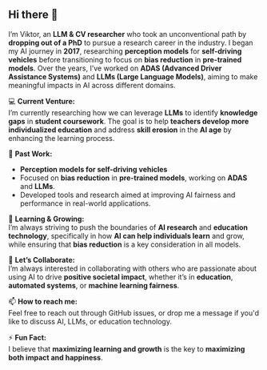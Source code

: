 

## Hi there 👋

I’m Viktor, an **LLM & CV researcher** who took an unconventional path by **dropping out of a PhD** to pursue a research career in the industry. I began my AI journey in **2017**, researching **perception models** for **self-driving vehicles** before transitioning to focus on **bias reduction** in **pre-trained models**. Over the years, I’ve worked on **ADAS (Advanced Driver Assistance Systems)** and **LLMs (Large Language Models)**, aiming to make meaningful impacts in AI across different domains.

💻 **Current Venture:**  
I’m currently researching how we can leverage **LLMs** to identify **knowledge gaps** in **student coursework**. The goal is to help **teachers develop more individualized education** and address **skill erosion** in the **AI age** by enhancing the learning process.

🔬 **Past Work:**  
- **Perception models for self-driving vehicles** 
- Focused on **bias reduction** in **pre-trained models**, working on **ADAS** and **LLMs**.
- Developed tools and research aimed at improving AI fairness and performance in real-world applications.

🌱 **Learning & Growing:**  
I’m always striving to push the boundaries of **AI research** and **education technology**, specifically in how **AI can help individuals learn** and grow, while ensuring that **bias reduction** is a key consideration in all models.

🤝 **Let’s Collaborate:**  
I’m always interested in collaborating with others who are passionate about using AI to drive **positive societal impact**, whether it’s in **education**, **automated systems**, or **machine learning fairness**.

📫 **How to reach me:**  
Feel free to reach out through GitHub issues, or drop me a message if you'd like to discuss AI, LLMs, or education technology.

⚡ **Fun Fact:**  
I believe that **maximizing learning and growth** is the key to **maximizing both impact and happiness**.

